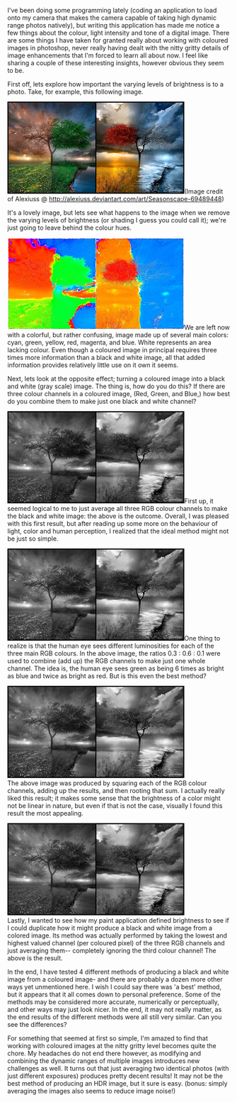 I've been doing some programming lately (coding an application to load onto my camera that makes the camera capable of taking high dynamic range photos natively), but writing this application has made me notice a few things about the colour, light intensity and tone of a digital image. There are some things I have taken for granted really about working with coloured images in photoshop, never really having dealt with the nitty gritty details of image enhancements that I'm forced to learn all about now. I feel like sharing a couple of these interesting insights, however obvious they seem to be.  
  
First off, lets explore how important the varying levels of brightness is to a photo. Take, for example, this following image.  
  
[![](Seasons.jpg)](http://2.bp.blogspot.com/_kfv2ADnjgQg/Sf0ddygHUNI/AAAAAAAADy0/mdySHdazQBY/s1600-h/Seasons.jpg)(Image credit of Alexiuss @ http://alexiuss.deviantart.com/art/Seasonscape-69489448)  
  
It's a lovely image, but lets see what happens to the image when we remove the varying levels of brightness (or shading I guess you could call it); we're just going to leave behind the colour hues.  
  
[![](nodarkness.jpg)](http://1.bp.blogspot.com/_kfv2ADnjgQg/Sf0ddxe-LCI/AAAAAAAADy8/bxnqf5e1MXk/s1600-h/nodarkness.jpg)We are left now with a colorful, but rather confusing, image made up of several main colors: cyan, green, yellow, red, magenta, and blue. White represents an area lacking colour. Even though a coloured image in principal requires three times more information than a black and white image, all that added information provides relatively little use on it own it seems.  
  
Next, lets look at the opposite effect; turning a coloured image into a black and white (gray scale) image. The thing is, how do you do this? If there are three colour channels in a coloured image, (Red, Green, and Blue,) how best do you combine them to make just one black and white channel?  
  
  
[![](im2.jpg)](http://2.bp.blogspot.com/_kfv2ADnjgQg/Sf0leAkmTsI/AAAAAAAADzM/X2fXFtLzg00/s1600-h/im2.jpg)First up, it seemed logical to me to just average all three RGB colour channels to make the black and white image: the above is the outcome. Overall, I was pleased with this first result, but after reading up some more on the behaviour of light, color and human perception, I realized that the ideal method might not be just so simple.  
  
[![](im4.jpg)](http://2.bp.blogspot.com/_kfv2ADnjgQg/Sf0lerxgu-I/AAAAAAAADzc/F_HXsjYt_zY/s1600-h/im4.jpg)One thing to realize is that the human eye sees different luminosities for each of the three main RGB colours. In the above image, the ratios 0.3 : 0.6 : 0.1 were used to combine (add up) the RGB channels to make just one whole channel. The idea is, the human eye sees green as being 6 times as bright as blue and twice as bright as red. But is this even the best method?  
  
 [![](im3.jpg)](http://2.bp.blogspot.com/_kfv2ADnjgQg/Sf0leavllJI/AAAAAAAADzU/cGY7RSEcpKc/s1600-h/im3.jpg)  
The above image was produced by squaring each of the RGB colour channels, adding up the results, and then rooting that sum. I actually really liked this result; it makes some sense that the brightness of a color might not be linear in nature, but even if that is not the case, visually I found this result the most appealing.   
  
[![](im1.jpg)](http://3.bp.blogspot.com/_kfv2ADnjgQg/Sf0leHWbSvI/AAAAAAAADzE/1dPhuQ11yJs/s1600-h/im1.jpg)  
Lastly, I wanted to see how my paint application defined brightness to see if I could duplicate how it might produce a black and white image from a colored image. Its method was actually performed by taking the lowest and highest valued channel (per coloured pixel) of the three RGB channels and just averaging them-- completely ignoring the third colour channel! The above is the result.   
  
In the end, I have tested 4 different methods of producing a black and white image from a coloured image- and there are probably a dozen more other ways yet unmentioned here. I wish I could say there was 'a best' method, but it appears that it all comes down to personal preference. Some of the methods may be considered more accurate, numerically or perceptually, and other ways may just look nicer. In the end, it may not really matter, as the end results of the different methods were all still very similar. Can you see the differences?  
  
For something that seemed at first so simple, I'm amazed to find that working with coloured images at the nitty gritty level becomes quite the chore. My headaches do not end there however, as modifying and combining the dynamic ranges of multiple images introduces new challenges as well. It turns out that just averaging two identical photos (with just different exposures) produces pretty decent results! It may not be the best method of producing an HDR image, but it sure is easy. (bonus: simply averaging the images also seems to reduce image noise!)